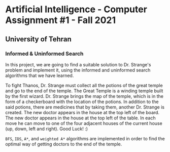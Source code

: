 # Artificial Intelligence - Computer Assignment #1 - Fall 2021
## University of Tehran
### Informed & Uninformed Search

In this project, we are going to find a suitable solution to Dr. Strange's problem and implement it, using the informed and uninformed search algorithms that we have learned.

To fight Thanos, Dr. Strange must collect all the potions of the great temple and go to the end of the temple. The Great Temple is a winding temple built by the first wizard. Dr. Strange brings the map of the temple, which is in the form of a checkerboard with the location of the potions. In addition to the said potions, there are medicines that by taking them, another Dr. Strange is created. The new doctor appears in the house at the top left of the board. The new doctor appears in the house at the top left of the table. In each move he can move to one of the four adjacent houses of the current house (up, down, left and right). Good Luck! :)

`BFS`, `IDS`, `A*`, and `weighted A*` algorithms are implemented in order to find the optimal way of getting doctors to the end of the temple.

